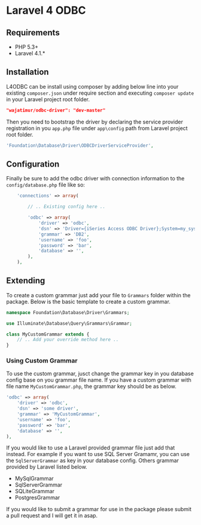 Laravel 4 ODBC 
============

## Requirements
- PHP 5.3+
- Laravel 4.1.*

## Installation
L4ODBC can be install using composer by adding below line into your existing `composer.json` under require section and executing `composer update` in your Laravel project root folder.

```json
"wajatimur/odbc-driver": "dev-master"
```

Then you need to bootstrap the driver by declaring the service provider registration in you `app.php` file under `app\config` path from Laravel project root folder.

```php
'Foundation\Database\Driver\ODBCDriverServiceProvider',
```

## Configuration
Finally be sure to add the odbc driver with connection information to the `config/database.php` file like so:

```php
    'connections' => array(

        // .. Existing config here ..

        'odbc' => array(
            'driver' => 'odbc',
            'dsn' => 'Driver={iSeries Access ODBC Driver};System=my_system_name;',
            'grammar' => 'DB2',
            'username' => 'foo',
            'password' => 'bar',
            'database' => '',
        ),
    ),
```

## Extending
To create a custom grammar just add your file to `Grammars` folder within the package. Below is the basic template to create a custom grammar.

```php
namespace Foundation\Database\Driver\Grammars;

use Illuminate\Database\Query\Grammars\Grammar;

class MyCustomGrammar extends {
    // .. Add your override method here ..
}

```

### Using Custom Grammar
To use the custom grammar, jusct change the grammar key in you database config base on you grammar file name. If you have a custom grammar with file name `MyCustomGrammar.php`, the grammar key should be as below.

```php
'odbc' => array(
    'driver' => 'odbc',
    'dsn' => 'some driver',
    'grammar' => 'MyCustomGrammar',
    'username' => 'foo',
    'password' => 'bar',
    'database' => '',
),
```

If you would like to use a Laravel provided grammar file just add that instead. For example if you want to use SQL Server Gramamr, you can use the `SqlServerGrammar` as key in your database config. Others grammar provided by Laravel listed below.

- MySqlGrammar
- SqlServerGrammar
- SQLiteGrammar
- PostgresGrammar

If you would like to submit a grammar for use in the package please submit a pull request and I will get it in asap.







